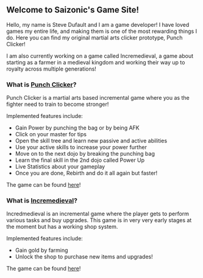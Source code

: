 ## Welcome to Saizonic's Game Site!

Hello, my name is Steve Dufault and I am a game developer! I have loved games my entire life, and making them is one of the most rewarding things I do. Here you can find my original martial arts clicker prototype, Punch Clicker!

I am also currently working on a game called Incremedieval, a game about starting as a farmer in a medieval kingdom and working their way up to royalty across multiple generations!

### What is [Punch Clicker](https://saizonic.github.io/punchclicker.html)?

Punch Clicker is a martial arts based incremental game where you as the fighter need to train to become stronger!

Implemented features include:
*   Gain Power by punching the bag or by being AFK
*   Click on your master for tips
*   Open the skill tree and learn new passive and active abilities
*   Use your active skills to increase your power further
*   Move on to the next dojo by breaking the punching bag
*   Learn the final skill in the 2nd dojo called Power Up
*   Live Statistics about your gameplay
*   Once you are done, Rebirth and do it all again but faster!

The game can be found [here](https://saizonic.github.io/punchclicker.html)!

### What is [Incremedieval](https://saizonic.github.io/incremedieval.html)?

Incredmedieval is an incremental game where the player gets to perform various tasks and buy upgrades. This game is in very very early stages at the moment but has a working shop system.

Implemented features include:
*   Gain gold by farming
*   Unlock the shop to purchase new items and upgrades!

The game can be found [here](https://saizonic.github.io/incremedieval.html)!
